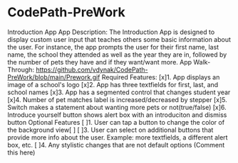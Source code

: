 # CodePath-PreWork
Introduction App
App Description:
The Introduction App is designed to display custom user input that teaches others some basic information about the user. For instance, the app prompts the user for their first name, last name, the school they attended as well as the year they are in, followed by the number of pets they have and if they want/want more.
App Walk-Through:
https://github.com/vdynak/CodePath-PreWork/blob/main/Prework.gif
Required Features:
[x]1. App displays an image of a school's logo
[x]2. App has three textfields for first, last, and school names
[x]3. App has a segmented control that changes student year
[x]4. Number of pet matches label is increased/decreased by stepper
[x]5. Switch makes a statement about wanting more pets or not(true/false)
[x]6. Introduce yourself button shows alert box with an introduciton and dismiss button
Optional Features
[ ]1. User can tap a button to change the color of the background view[ ]
[ ]3. User can select on additional buttons that provide more info about the user. Example: more textfields, a different alert box, etc.
[ ]4. Any stylistic changes that are not default options (Comment this here)
